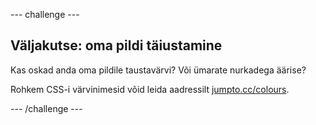 \--- challenge \---

## Väljakutse: oma pildi täiustamine

Kas oskad anda oma pildile taustavärvi? Või ümarate nurkadega äärise?

Rohkem CSS-i värvinimesid võid leida aadressilt <a href="http://jumpto.cc/colours" target="_blank">jumpto.cc/colours</a>.

\--- /challenge \---